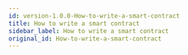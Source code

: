 ```yaml
---
id: version-1.0.0-How-to-write-a-smart-contract
title: How to write a smart contract
sidebar_label: How to write a smart contract
original_id: How-to-write-a-smart-contract
---
```


